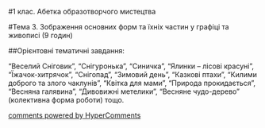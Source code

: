 <div id="hypercomments_widget" class="js-hypercomments-widget invisible"></div>

#1 клас. Абетка образотворчого мистецтва

#Тема 3.  Зображення основних форм та їхніх частин у графіці та живописі (9 годин)


##Орієнтовні тематичні завдання:

“Веселий Сніговик”, “Снігуронька”, “Синичка”, “Ялинки – лісові красуні”, “Їжачок-хитрячок”, “Снігопад”, “Зимовий день”, “Казкові птахи”, “Килими доброго та злого чаклунів”, “Квітка для мами”, “Природа прокидається”, “Весняна галявина”, “Дивовижні метелики”, “Весняне чудо-дерево” (колективна форма роботи)  тощо. 

<div class="js-hypercomments-container">
    <a href="http://hypercomments.com" class="hc-link" title="comments widget">comments powered by HyperComments</a>
</div>
